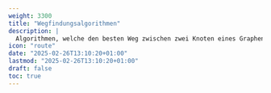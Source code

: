 ```yaml
---
weight: 3300
title: "Wegfindungsalgorithmen"
description: |
  Algorithmen, welche den besten Weg zwischen zwei Knoten eines Graphens finden
icon: "route"
date: "2025-02-26T13:10:20+01:00"
lastmod: "2025-02-26T13:10:20+01:00"
draft: false
toc: true
---
```

